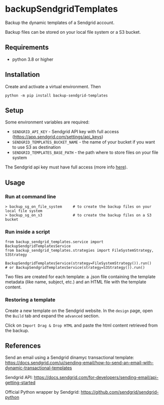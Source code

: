 # backupSendgridTemplates
Backup the dynamic templates of a Sendgrid account.

Backup files can be stored on your local file system or a S3 bucket.


## Requirements
- python 3.8 or higher

## Installation
Create and activate a virtual environment. Then

`python -m pip install backup-sendgrid-templates`

## Setup
Some environment variables are required:
- `SENDGRID_API_KEY` - Sendgrid API key with full access (https://app.sendgrid.com/settings/api_keys)
- `SENDGRID_TEMPLATES_BUCKET_NAME` - the name of your bucket if you want to use S3 as destination
- `SENDGRID_TEMPLATES_BASE_PATH` - the path where to store files on your file system

The Sendgrid api key must have full access (more info [here](https://docs.sendgrid.com/ui/account-and-settings/api-keys)).


## Usage
### Run at command line
```
> backup_sg_on_file_system     # to create the backup files on your local file system
> backup_sg_on_s3              # to create the backup files on a S3 bucket
```

### Run inside a script
```
from backup_sendgrid_templates.service import BackupSendgridTemplatesService
from backup_sendgrid_templates.strategies import FileSystemStrategy, S3Strategy

BackupSendgridTemplatesService(strategy=FileSystemStrategy()).run()
# or BackupSendgridTemplatesService(strategy=S3Strategy()).run()
```

Two files are created for each template: a .json file containing the template metadata (like name, subject, etc.)
and an HTML file with the template content.

### Restoring a template
Create a new template on the Sendgrid website.
In the `design` page, open the `Build` tab and expand the `advanced` section.

Click on `Import Drag & Drop HTML` and paste the html content retrieved from the backup.


## References

Send an email using a Sendgrid dinamyc transactional template: https://docs.sendgrid.com/ui/sending-email/how-to-send-an-email-with-dynamic-transactional-templates

Sendgrid API:
https://docs.sendgrid.com/for-developers/sending-email/api-getting-started

Official Python wrapper by Sendgrid:
https://github.com/sendgrid/sendgrid-python
